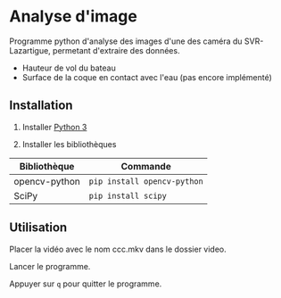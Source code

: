 # Analyse d'image

Programme python d'analyse des images d'une des caméra du SVR-Lazartigue, permetant d'extraire des données.

- Hauteur de vol du bateau
- Surface de la coque en contact avec l'eau (pas encore implémenté)

## Installation

1. Installer [Python 3](https://www.python.org/downloads/)

2. Installer les bibliothèques

| Bibliothèque | Commande |
| ------ | ------ |
| opencv-python | `pip install opencv-python` |
| SciPy | `pip install scipy` |

## Utilisation

Placer la vidéo avec le nom ccc.mkv dans le dossier video.

Lancer le programme.

Appuyer sur `q` pour quitter le programme.